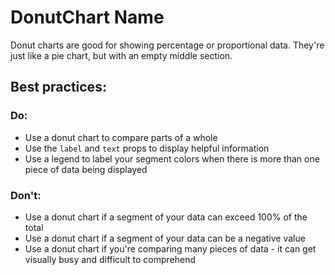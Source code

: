 # DonutChart Name

Donut charts are good for showing percentage or proportional data. They're just like a pie chart, but with an empty middle section.

## Best practices:
### Do:
- Use a donut chart to compare parts of a whole
- Use the `label` and `text` props to display helpful information
- Use a legend to label your segment colors when there is more than one piece of data being displayed

### Don't:
- Use a donut chart if a segment of your data can exceed 100% of the total
- Use a donut chart if a segment of your data can be a negative value
- Use a donut chart if you're comparing many pieces of data - it can get visually busy and difficult to comprehend
